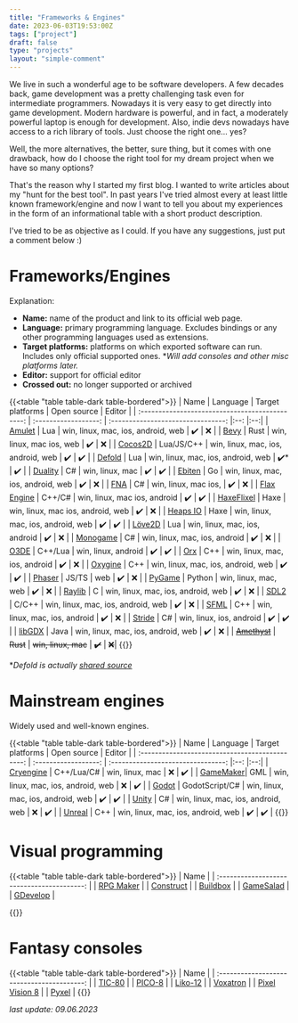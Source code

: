 ```yaml
---
title: "Frameworks & Engines"
date: 2023-06-03T19:53:00Z
tags: ["project"]
draft: false
type: "projects"
layout: "simple-comment"
---
```

We live in such a wonderful age to be software developers. A few decades back, game development was a pretty challenging task even for intermediate programmers. Nowadays it is very easy to get directly into game development. Modern hardware is powerful, and in fact, a moderately powerful laptop is enough for development. Also, indie devs nowadays have access to a rich library of tools. Just choose the right one... yes? 

Well, the more alternatives, the better, sure thing, but it comes with one drawback, how do I choose the right tool for my dream project when we have so many options? 

That's the reason why I started my first blog. I wanted to write articles about my "hunt for the best tool". In past years I've tried almost every at least little known framework/engine and now I want to tell you about my experiences in the form of an informational table with a short product description.

I've tried to be as objective as I could. If you have any suggestions, just put a comment below :)

# Frameworks/Engines

Explanation: 

- **Name:** name of the product and link to its official web page.
- **Language:** primary programming language. Excludes bindings or any other programming languages used as extensions.
- **Target platforms:** platforms on which exported software can run. Includes only official supported ones. **Will add consoles and other misc platforms later.*
- **Editor:** support for official editor
- **Crossed out:** no longer supported or archived

{{<table "table table-dark table-bordered">}}
| Name | Language | Target platforms | Open source | Editor |
| :---------------------------------------------: | :------------------: | :--------------------------------: |:--: |:--:|
| [Amulet](http://www.amulet.xyz/)                | Lua                  | win, linux, mac, ios, android, web | ✔️  | ❌ |
| [Bevy](https://bevyengine.org/)                 | Rust                 | win, linux, mac ios, web           | ✔️  | ❌ |
| [Cocos2D](https://www.cocos.com/en)             | Lua/JS/C++           | win, linux, mac, ios, android, web | ✔️  | ✔️ |
| [Defold](https://defold.com/)                   | Lua                  | win, linux, mac, ios, android, web | ✔️* | ✔️ |
| [Duality](https://adamslair.github.io/duality/) | C#                   | win, linux, mac                    | ✔️  | ✔️ |
| [Ebiten](https://ebitengine.org/)               | Go                   | win, linux, mac, ios, android, web | ✔️  | ❌ |
| [FNA](https://fna-xna.github.io/)               | C#                   | win, linux, mac ios,               | ✔️  | ❌ |
| [Flax Engine](https://flaxengine.com/)          | C++/C#               | win, linux, mac ios, android       | ✔️  | ✔️ |
| [HaxeFlixel](https://haxeflixel.com/)           | Haxe                 | win, linux, mac ios, android, web  | ✔️  | ❌ |
| [Heaps IO](https://heaps.io/)                   | Haxe                 | win, linux, mac, ios, android, web | ✔️  | ✔️ |
| [Löve2D](https://love2d.org/)                   | Lua                  | win, linux, mac, ios, android      | ✔️  | ❌ |
| [Monogame](https://www.monogame.net/)           | C#                   | win, linux, mac, ios, android      | ✔️  | ❌ |
| [O3DE](https://www.o3de.org/)                   | C++/Lua              | win, linux, android                | ✔️  | ✔️ |
| [Orx](https://orx-project.org/)                 | C++                  | win, linux, mac, ios, android      | ✔️  | ❌ |
| [Oxygine](https://oxygine.org/)                 | C++                  | win, linux, mac, ios, android, web | ✔️  | ✔️ |
| [Phaser](https://phaser.io/)                    | JS/TS                | web                                | ✔️  | ❌ |
| [PyGame](https://www.pygame.org/)               | Python               | win, linux, mac, web               | ✔️  | ❌ |
| [Raylib](https://www.raylib.com/)               | C                    | win, linux, mac, ios, android, web | ✔️  | ❌ |
| [SDL2](https://www.libsdl.org/)                 | C/C++                | win, linux, mac, ios, android, web | ✔️  | ❌ |
| [SFML](https://www.sfml-dev.org/)               | C++                  | win, linux, mac, ios, android      | ✔️  | ❌ |
| [Stride](https://www.stride3d.net/)             | C#                   | win, linux, ios, android           | ✔️  | ✔️ |
| [libGDX](https://libgdx.com/)                   | Java                 | win, linux, mac, ios, android, web | ✔️  | ❌ |
| ~~[Amethyst](https://amethyst.rs/)~~            | ~~Rust~~             | ~~win, linux, mac~~                | ~~✔️~~  | ~~❌~~|
{{</table>}}

**Defold is actually [shared source](https://defold.com/license/)*

# Mainstream engines

Widely used and well-known engines. 

{{<table "table table-dark table-bordered">}}
| Name | Language | Target platforms | Open source | Editor |
| :---------------------------------------------: | :------------------: | :--------------------------------: |:--: |:--:|
| [Cryengine](https://www.cryengine.com/)         | C++/Lua/C#      | win, linux, mac                    | ❌  | ✔️ |
| [GameMaker](https://www.yoyogames.com/gamemaker)| GML             | win, linux, mac, ios, android, web | ❌  | ✔️ |
| [Godot](https://godotengine.org/)               | GodotScript/C#  | win, linux, mac, ios, android, web | ✔️  | ✔️ |
| [Unity](https://unity.com/)                     | C#              | win, linux, mac, ios, android, web | ❌  | ✔️ |
| [Unreal](https://www.unrealengine.com/en-US/)   | C++             | win, linux, mac, ios, android, web | ✔️  | ✔️ |
{{</table>}}

# Visual programming

{{<table "table table-dark table-bordered">}}
| Name |
| :----------------------------------------: | 
| [RPG Maker](http://www.rpgmakerweb.com/)   |
| [Construct](https://www.construct.net/en)  |
| [Buildbox](https://www.buildbox.com/)      |
| [GameSalad](https://gamesalad.com/)        |
| [GDevelop](https://gdevelop.io/)        |

{{</table>}}

# Fantasy consoles

{{<table "table table-dark table-bordered">}}
| Name |
| :----------------------------------------: | 
| [TIC-80](https://tic80.com/)   |
| [PICO-8](https://www.lexaloffle.com/pico-8.php)  |
| [Liko-12](https://liko-12.github.io/)      |
| [Voxatron](https://www.lexaloffle.com/voxatron.php)      |
| [Pixel Vision 8](https://pixelvision8.github.io/Website/)      |
| [Pyxel](https://github.com/kitao/pyxel)      |
{{</table>}}

*last update: 09.06.2023*